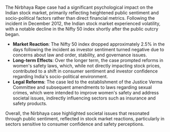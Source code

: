 The Nirbhaya Rape case had a significant psychological impact on the Indian stock market, primarily reflecting heightened public sentiment and socio-political factors rather than direct financial metrics. Following the incident in December 2012, the Indian stock market experienced volatility, with a notable decline in the Nifty 50 index shortly after the public outcry began. 

- **Market Reaction**: The Nifty 50 index dropped approximately 2.5% in the days following the incident as investor sentiment turned negative due to concerns about law and order, stability, and governance issues. 
- **Long-term Effects**: Over the longer term, the case prompted reforms in women's safety laws, which, while not directly impacting stock prices, contributed to a shift in consumer sentiment and investor confidence regarding India's socio-political environment.
- **Legal Reforms**: The case led to the establishment of the Justice Verma Committee and subsequent amendments to laws regarding sexual crimes, which were intended to improve women's safety and address societal issues, indirectly influencing sectors such as insurance and safety products.

Overall, the Nirbhaya case highlighted societal issues that resonated through public sentiment, reflected in stock market reactions, particularly in sectors sensitive to consumer confidence and safety perceptions.